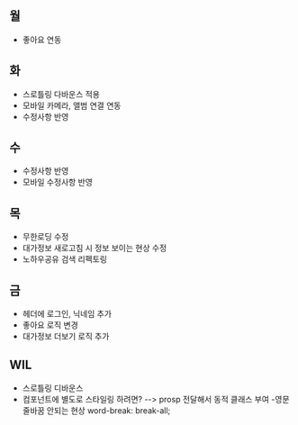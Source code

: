 ## 월

- 좋아요 연동

## 화

- 스로틀링 다바운스 적용
- 모바일 카메라, 앨범 연결 연동
- 수정사항 반영

## 수

- 수정사항 반영
- 모바일 수정사항 반영

## 목

- 무한로딩 수정
- 대가정보 새로고침 시 정보 보이는 현상 수정
- 노하우공유 검색 리펙토링

## 금

- 헤더에 로그인, 닉네임 추가
- 좋아요 로직 변경
- 대가정보 더보기 로직 추가

## WIL

- 스로틀링 디바운스
- 컴포넌트에 별도로 스타일링 하려면? --> prosp 전달해서 동적 클래스 부여 -영문 줄바꿈 안되는 현상 word-break: break-all;
